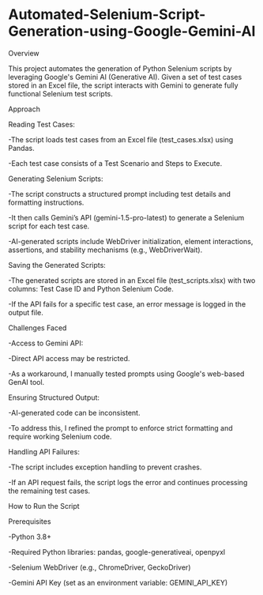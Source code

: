 # Automated-Selenium-Script-Generation-using-Google-Gemini-AI
Overview

This project automates the generation of Python Selenium scripts by leveraging Google's Gemini AI (Generative AI). Given a set of test cases stored in an Excel file, the script interacts with Gemini to generate fully functional Selenium test scripts.



Approach

Reading Test Cases:

-The script loads test cases from an Excel file (test_cases.xlsx) using Pandas.

-Each test case consists of a Test Scenario and Steps to Execute.

Generating Selenium Scripts:

-The script constructs a structured prompt including test details and formatting instructions.

-It then calls Gemini’s API (gemini-1.5-pro-latest) to generate a Selenium script for each test case.

-AI-generated scripts include WebDriver initialization, element interactions, assertions, and stability mechanisms (e.g., WebDriverWait).

Saving the Generated Scripts:

-The generated scripts are stored in an Excel file (test_scripts.xlsx) with two columns: Test Case ID and Python Selenium Code.

-If the API fails for a specific test case, an error message is logged in the output file.




Challenges Faced

-Access to Gemini API:

-Direct API access may be restricted.

-As a workaround, I manually tested prompts using Google's web-based GenAI tool.

Ensuring Structured Output:

-AI-generated code can be inconsistent.

-To address this, I refined the prompt to enforce strict formatting and require working Selenium code.

Handling API Failures:

-The script includes exception handling to prevent crashes.

-If an API request fails, the script logs the error and continues processing the remaining test cases.





How to Run the Script

Prerequisites

-Python 3.8+

-Required Python libraries: pandas, google-generativeai, openpyxl

-Selenium WebDriver (e.g., ChromeDriver, GeckoDriver)

-Gemini API Key (set as an environment variable: GEMINI_API_KEY)
